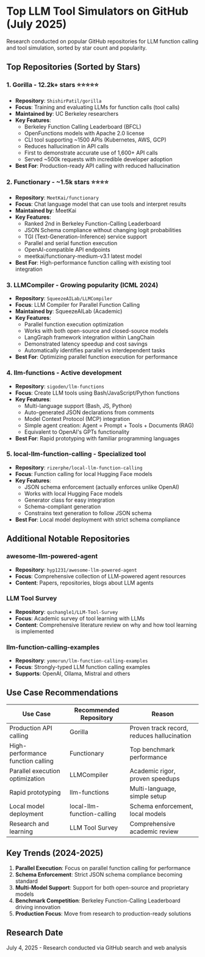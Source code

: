 # Top LLM Tool Simulators on GitHub (July 2025)

Research conducted on popular GitHub repositories for LLM function calling and tool simulation, sorted by star count and popularity.

## Top Repositories (Sorted by Stars)

### 1. **Gorilla** - 12.2k+ stars ⭐⭐⭐⭐⭐
- **Repository**: `ShishirPatil/gorilla`
- **Focus**: Training and evaluating LLMs for function calls (tool calls)
- **Maintained by**: UC Berkeley researchers
- **Key Features**: 
  - Berkeley Function Calling Leaderboard (BFCL)
  - OpenFunctions models with Apache 2.0 license
  - CLI tool supporting ~1500 APIs (Kubernetes, AWS, GCP)
  - Reduces hallucination in API calls
  - First to demonstrate accurate use of 1,600+ API calls
  - Served ~500k requests with incredible developer adoption
- **Best For**: Production-ready API calling with reduced hallucination

### 2. **Functionary** - ~1.5k stars ⭐⭐⭐⭐
- **Repository**: `MeetKai/functionary`
- **Focus**: Chat language model that can use tools and interpret results
- **Maintained by**: MeetKai
- **Key Features**:
  - Ranked 2nd in Berkeley Function-Calling Leaderboard
  - JSON Schema compliance without changing logit probabilities
  - TGI (Text-Generation-Inference) service support
  - Parallel and serial function execution
  - OpenAI-compatible API endpoints
  - meetkai/functionary-medium-v3.1 latest model
- **Best For**: High-performance function calling with existing tool integration

### 3. **LLMCompiler** - Growing popularity (ICML 2024)
- **Repository**: `SqueezeAILab/LLMCompiler` 
- **Focus**: LLM Compiler for Parallel Function Calling
- **Maintained by**: SqueezeAILab (Academic)
- **Key Features**:
  - Parallel function execution optimization
  - Works with both open-source and closed-source models
  - LangGraph framework integration within LangChain
  - Demonstrated latency speedup and cost savings
  - Automatically identifies parallel vs interdependent tasks
- **Best For**: Optimizing parallel function execution for performance

### 4. **llm-functions** - Active development
- **Repository**: `sigoden/llm-functions`
- **Focus**: Create LLM tools using Bash/JavaScript/Python functions
- **Key Features**:
  - Multi-language support (Bash, JS, Python)
  - Auto-generated JSON declarations from comments
  - Model Context Protocol (MCP) integration
  - Simple agent creation: Agent = Prompt + Tools + Documents (RAG)
  - Equivalent to OpenAI's GPTs functionality
- **Best For**: Rapid prototyping with familiar programming languages

### 5. **local-llm-function-calling** - Specialized tool
- **Repository**: `rizerphe/local-llm-function-calling`
- **Focus**: Function calling for local Hugging Face models
- **Key Features**:
  - JSON schema enforcement (actually enforces unlike OpenAI)
  - Works with local Hugging Face models
  - Generator class for easy integration
  - Schema-compliant generation
  - Constrains text generation to follow JSON schema
- **Best For**: Local model deployment with strict schema compliance

## Additional Notable Repositories

### **awesome-llm-powered-agent**
- **Repository**: `hyp1231/awesome-llm-powered-agent`
- **Focus**: Comprehensive collection of LLM-powered agent resources
- **Content**: Papers, repositories, blogs about LLM agents

### **LLM Tool Survey**
- **Repository**: `quchangle1/LLM-Tool-Survey`
- **Focus**: Academic survey of tool learning with LLMs
- **Content**: Comprehensive literature review on why and how tool learning is implemented

### **llm-function-calling-examples**
- **Repository**: `yomorun/llm-function-calling-examples`
- **Focus**: Strongly-typed LLM function calling examples
- **Supports**: OpenAI, Ollama, Mistral and others

## Use Case Recommendations

| Use Case | Recommended Repository | Reason |
|----------|----------------------|---------|
| Production API calling | Gorilla | Proven track record, reduces hallucination |
| High-performance function calling | Functionary | Top benchmark performance |
| Parallel execution optimization | LLMCompiler | Academic rigor, proven speedups |
| Rapid prototyping | llm-functions | Multi-language, simple setup |
| Local model deployment | local-llm-function-calling | Schema enforcement, local models |
| Research and learning | LLM Tool Survey | Comprehensive academic review |

## Key Trends (2024-2025)

1. **Parallel Execution**: Focus on parallel function calling for performance
2. **Schema Enforcement**: Strict JSON schema compliance becoming standard
3. **Multi-Model Support**: Support for both open-source and proprietary models
4. **Benchmark Competition**: Berkeley Function-Calling Leaderboard driving innovation
5. **Production Focus**: Move from research to production-ready solutions

## Research Date
July 4, 2025 - Research conducted via GitHub search and web analysis